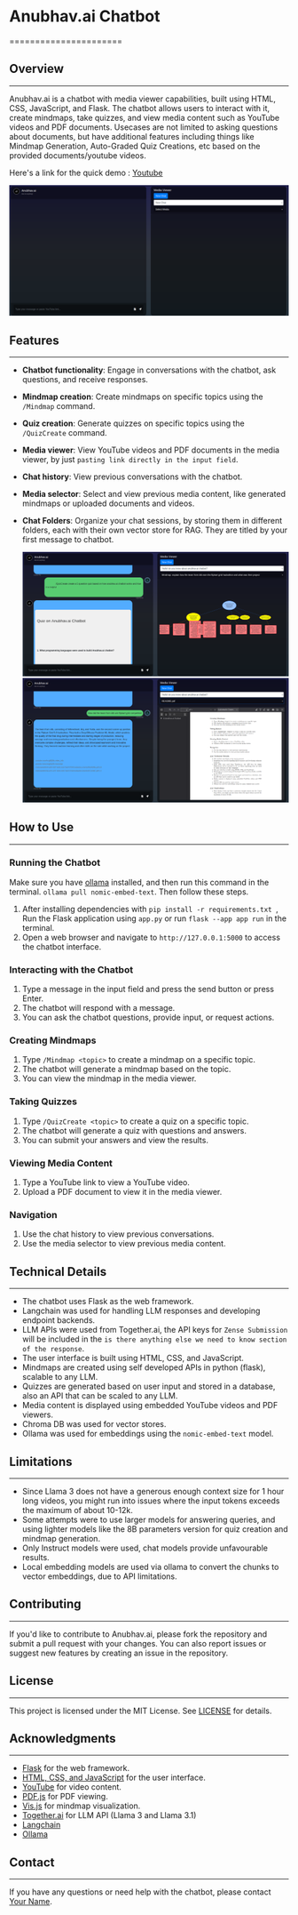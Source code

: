 # Anubhav.ai Chatbot
======================

## Overview
-----------

Anubhav.ai is a chatbot with media viewer capabilities, built using HTML, CSS, JavaScript, and Flask. The chatbot allows users to interact with it, create mindmaps, take quizzes, and view media content such as YouTube videos and PDF documents. Usecases are not limited to asking questions about documents, but have additional features including things like Mindmap Generation, Auto-Graded Quiz Creations, etc based on the provided documents/youtube videos.

Here's a link for the quick demo : [Youtube](https://youtu.be/a4pJpp_DbgQ)

![Main Screenshot](https://github.com/AspiringPianist/Anubhav.ai/blob/main/main_ss?raw=True)

## Features
------------

* **Chatbot functionality**: Engage in conversations with the chatbot, ask questions, and receive responses.
* **Mindmap creation**: Create mindmaps on specific topics using the `/Mindmap` command.
* **Quiz creation**: Generate quizzes on specific topics using the `/QuizCreate` command.
* **Media viewer**: View YouTube videos and PDF documents in the media viewer, by just `pasting link directly in the input field`.
* **Chat history**: View previous conversations with the chatbot.
* **Media selector**: Select and view previous media content, like generated mindmaps or uploaded documents and videos.
* **Chat Folders**: Organize your chat sessions, by storing them in different folders, each with their own vector store for RAG. They are titled by your first message to chatbot.

  ![Screenshot 1](https://github.com/AspiringPianist/Anubhav.ai/blob/main/ss1.jpg?raw=True)
  ![Screenshot 2](https://github.com/AspiringPianist/Anubhav.ai/blob/main/ss2.jpg?raw=True)

## How to Use
--------------

### Running the Chatbot

Make sure you have [ollama](https://ollama.ai) installed, and then run this command in the terminal. `ollama pull nomic-embed-text`. Then follow these steps.

1. After installing dependencies with `pip install -r requirements.txt `, Run the Flask application using `app.py` or run `flask --app app run` in the terminal.
2. Open a web browser and navigate to `http://127.0.0.1:5000` to access the chatbot interface.

### Interacting with the Chatbot

1. Type a message in the input field and press the send button or press Enter.
2. The chatbot will respond with a message.
3. You can ask the chatbot questions, provide input, or request actions.

### Creating Mindmaps

1. Type `/Mindmap <topic>` to create a mindmap on a specific topic.
2. The chatbot will generate a mindmap based on the topic.
3. You can view the mindmap in the media viewer.

### Taking Quizzes

1. Type `/QuizCreate <topic>` to create a quiz on a specific topic.
2. The chatbot will generate a quiz with questions and answers.
3. You can submit your answers and view the results.

### Viewing Media Content

1. Type a YouTube link to view a YouTube video.
2. Upload a PDF document to view it in the media viewer.

### Navigation

1. Use the chat history to view previous conversations.
2. Use the media selector to view previous media content.

## Technical Details
--------------------

* The chatbot uses Flask as the web framework.
* Langchain was used for handling LLM responses and developing endpoint backends.
* LLM APIs were used from Together.ai, the API keys for `Zense Submission` will be included in the `is there anything else we need to know section of the response`.
* The user interface is built using HTML, CSS, and JavaScript.
* Mindmaps are created using self developed APIs in python (flask), scalable to any LLM.
* Quizzes are generated based on user input and stored in a database, also an API that can be scaled to any LLM.
* Media content is displayed using embedded YouTube videos and PDF viewers.
* Chroma DB was used for vector stores.
* Ollama was used for embeddings using the `nomic-embed-text` model.

## Limitations
---------
* Since Llama 3 does not have a generous enough context size for 1 hour long videos, you might run into issues where the input tokens exceeds the maximum of about 10-12k.
* Some attempts were to use larger models for answering queries, and using lighter models like the 8B parameters version for quiz creation and mindmap generation.
* Only Instruct models were used, chat models provide unfavourable results.
* Local embedding models are used via ollama to convert the chunks to vector embeddings, due to API limitations.

## Contributing
---------------

If you'd like to contribute to Anubhav.ai, please fork the repository and submit a pull request with your changes. You can also report issues or suggest new features by creating an issue in the repository.

## License
---------

This project is licensed under the MIT License. See [LICENSE](LICENSE) for details.

## Acknowledgments
----------------

* [Flask](https://flask.palletsprojects.com/en/2.0.x/) for the web framework.
* [HTML, CSS, and JavaScript](https://www.w3.org/) for the user interface.
* [YouTube](https://www.youtube.com/) for video content.
* [PDF.js](https://mozilla.github.io/pdf.js/) for PDF viewing.
* [Vis.js](https://visjs.org/) for mindmap visualization.
* [Together.ai](https://api.together.ai/) for LLM API (Llama 3 and Llama 3.1)
* [Langchain](https://www.langchain.com/)
* [Ollama](https://ollama.ai/)

## Contact
---------

If you have any questions or need help with the chatbot, please contact [Your Name](mailto:your@email.com).
